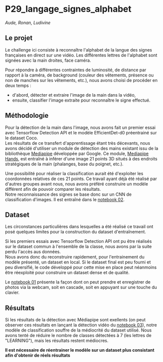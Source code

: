 # P29_langage_signes_alphabet

*Aude, Ronan, Ludivine*

## Le projet

Le challenge ici consiste à reconnaître l'alphabet de la langue des signes françaises en direct sur une vidéo. Les différentes lettres de l'alphabet sont signées avec la main droites, face caméra.

Pour répondre à différentes contraintes de luminosité, de distance par rapport à la caméra, de background (couleur des vêtements, présence ou non de manches sur les vêtements, etc.), nous avons choisi de procéder en deux temps :
- d'abord, détecter et extraire l'image de la main dans la vidéo, 
- ensuite, classifier l'image extraite pour reconnaître le signe effectué.

## Méthodologie

Pour la détection de la main dans l'image, nous avons fait un premier essai avec Tensorflow Detection API et le modèle EfficientDet-d0 préentrainé sur le dataset Coco.<br> 
Les résultats de ce transfert d'apprentissage étant très décevants, nous avons décidé d'utiliser un module de détection des mains existant issu de la bibliothèque [Mediapipe](https://mediapipe.dev/) développée par Google. Ce module, [Mediapipe Hands](https://google.github.io/mediapipe/solutions/hands), est entraîné à inférer d'une image 21 points 3D situés à des endroits stratégiques de la main (phalanges, base du poignet, etc.).<br>

Une possibilité pour réaliser la classification aurait été d'exploiter les coordonnées relatives de ces 21 points. Ce travail ayant déjà été réalisé par d'autres groupes avant nous, nous avons préféré construire un modèle différent afin de pouvoir comparer les résultats.<br>
Notre reconnaissance des signes se base donc sur un CNN de classification d'images. Il est entraîné dans le [notebook 02](02_classification_signes.ipynb).

## Dataset

Les circonstances particulières dans lesquelles a été réalisé ce travail ont posé quelques limites pour la construction du dataset d'entraînement.

Si les premiers essais avec Tensorflow Detection API ont pu être réalisés sur le dataset commun à l'ensemble de la classe, nous avons par la suite perdu l'accès aus données. <br>
Nous avons donc du reconstruire rapidement, pour l'entrainement du modèle présenté, un dataset en local. Si le dataset final est peu fourni et peu diversifié, le code développé pour cette mise en place peut néanmoins être réexploité pour construire un dataset dense et de qualité. <br>

Le [notebook 01](01_capture_webcam.ipynb) présente la façon dont on peut prendre et enregistrer de photos via la webcam, soit en cascade, soit en appuyant sur une touche du clavier.


## Résultats

Si les résultats de la détection avec Médiapipe sont exellents (on peut observer ces résultats en lançant la détection vidéo du [notebook 03](03_reconnaissance_signes_video.ipynb)), notre modèle de classification souffre de la médiocrité du dataset utilisé. Nous avons tenté de réduire le nombre de classes détectées à 7 (les lettres de "LEARNING"), mais les résultats restent médiocres.

__Il est nécessaire de réentrainer le modèle sur un dataset plus consistant afin d'obtenir de réels résultats__
